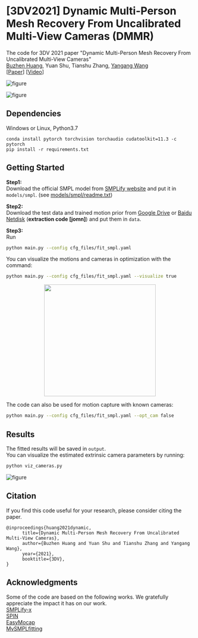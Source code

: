 # \[3DV2021\] Dynamic Multi-Person Mesh Recovery From Uncalibrated Multi-View Cameras (DMMR)
The code for 3DV 2021 paper "Dynamic Multi-Person Mesh Recovery From Uncalibrated Multi-View Cameras"<br>
[Buzhen Huang](http://www.buzhenhuang.com/), Yuan Shu, Tianshu Zhang, [Yangang Wang](https://www.yangangwang.com/)<br>
\[[Paper](https://arxiv.org/pdf/2110.10355.pdf)\]  \[[Video](https://www.bilibili.com/video/BV1Qq4y1d78S)\]

![figure](/images/teaser.jpg)


![figure](/images/video.gif)

## Dependencies
Windows or Linux, Python3.7

```conda install pytorch torchvision torchaudio cudatoolkit=11.3 -c pytorch```<br>
```pip install -r requirements.txt```


## Getting Started
**Step1:**<br>
Download the official SMPL model from [SMPLify website](http://smplify.is.tuebingen.mpg.de/) and put it in ```models/smpl```. (see [models/smpl/readme.txt](./models/smpl/readme.txt))<br>

**Step2:**<br>
Download the test data and trained motion prior from [Google Drive](https://drive.google.com/file/d/1JyHiTfeHTqKJW6fvtNec983fF25VdPit/view) or [Baidu Netdisk](https://pan.baidu.com/s/1jHXXp7xuPAYWoivD60gPdA) (**extraction code \[jomn\]**) and put them in ```data```.<br>

**Step3:**<br>
Run 
```bash
python main.py --config cfg_files/fit_smpl.yaml
```

You can visualize the motions and cameras in optimization with the command:<br>
```bash
python main.py --config cfg_files/fit_smpl.yaml --visualize true
```

<div align="center" width="100%">
      <img style="max-height: 300px; max-width: 300px;" align="center" width="100%" class="image" src="/images/optimize.gif" >
</div>

The code can also be used for motion capture with known cameras:<br>
```bash
python main.py --config cfg_files/fit_smpl.yaml --opt_cam false
```


## Results
The fitted results will be saved in ```output```.<br>
You can visualize the estimated extrinsic camera parameters by running:<br>
```bash
python viz_cameras.py
```

![figure](/images/results.jpg)

## Citation
If you find this code useful for your research, please consider citing the paper.
```
@inproceedings{huang2021dynamic,
      title={Dynamic Multi-Person Mesh Recovery From Uncalibrated Multi-View Cameras}, 
      author={Buzhen Huang and Yuan Shu and Tianshu Zhang and Yangang Wang},
      year={2021},
      booktitle={3DV},
}
```

## Acknowledgments
Some of the code are based on the following works. We gratefully appreciate the impact it has on our work.<br>
[SMPLify-x](https://github.com/vchoutas/smplify-x)<br>
[SPIN](https://github.com/nkolot/SPIN)<br>
[EasyMocap](https://github.com/zju3dv/EasyMocap)<br>
[MvSMPLfitting](https://github.com/boycehbz/MvSMPLfitting)<br>
